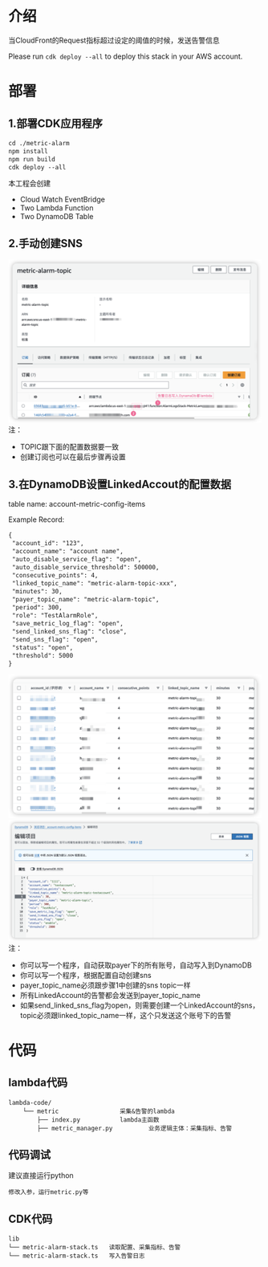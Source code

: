 # 介绍
当CloudFront的Request指标超过设定的阈值的时候，发送告警信息

Please run `cdk deploy --all` to deploy this stack in your AWS account.
# 部署
## 1.部署CDK应用程序
```
cd ./metric-alarm
npm install
npm run build
cdk deploy --all
```
本工程会创建
* Cloud Watch EventBridge
* Two Lambda Function
* Two DynamoDB Table

## 2.手动创建SNS
![SNS Infomation](docs/images/sns_detail.png)
注：
- TOPIC跟下面的配置数据要一致
- 创建订阅也可以在最后步骤再设置

## 3.在DynamoDB设置LinkedAccout的配置数据

table name: account-metric-config-items


Example Record: 
```
{
 "account_id": "123",
 "account_name": "account name",
 "auto_disable_service_flag": "open",
 "auto_disable_service_threshold": 500000,
 "consecutive_points": 4,
 "linked_topic_name": "metric-alarm-topic-xxx",
 "minutes": 30,
 "payer_topic_name": "metric-alarm-topic",
 "period": 300,
 "role": "TestAlarmRole",
 "save_metric_log_flag": "open",
 "send_linked_sns_flag": "close",
 "send_sns_flag": "open",
 "status": "open",
 "threshold": 5000
}
```
![config list](docs/images/config_list.png)
![config detail](docs/images/config_detail.png)
注：
- 你可以写一个程序，自动获取payer下的所有账号，自动写入到DynamoDB
- 你可以写一个程序，根据配置自动创建sns
- payer_topic_name必须跟步骤1中创建的sns topic一样
- 所有LinkedAccount的告警都会发送到payer_topic_name
- 如果send_linked_sns_flag为open，则需要创建一个LinkedAccount的sns，topic必须跟linked_topic_name一样，这个只发送这个账号下的告警
# 代码
## lambda代码
```
lambda-code/
    └── metric                 采集&告警的lambda
        ├── index.py           lambda主函数
        ├── metric_manager.py          业务逻辑主体：采集指标、告警
```
## 代码调试
建议直接运行python
```
修改入参，运行metric.py等
```
## CDK代码
```
lib
└── metric-alarm-stack.ts   读取配置、采集指标、告警
└── metric-alarm-stack.ts   写入告警日志
```